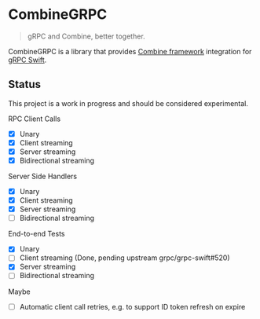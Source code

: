# CombineGRPC

> gRPC and Combine, better together.

CombineGRPC is a library that provides [Combine framework](https://developer.apple.com/documentation/combine) integration for [gRPC Swift](https://github.com/grpc/grpc-swift).

## Status

This project is a work in progress and should be considered experimental.

RPC Client Calls

- [x] Unary
- [x] Client streaming
- [x] Server streaming
- [x] Bidirectional streaming

Server Side Handlers

- [x] Unary
- [x] Client streaming
- [x] Server streaming
- [ ] Bidirectional streaming

End-to-end Tests

- [x] Unary
- [ ] Client streaming (Done, pending upstream grpc/grpc-swift#520)
- [x] Server streaming
- [ ] Bidirectional streaming

Maybe

- [ ] Automatic client call retries, e.g. to support ID token refresh on expire
